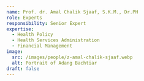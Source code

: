 ```yaml
---
name: Prof. dr. Amal Chalik Sjaaf, S.K.M., Dr.PH
role: Experts
responsibility: Senior Expert
expertise:
  - Health Policy
  - Health Services Administration
  - Financial Management
image:
  src: /images/people/z-amal-chalik-sjaaf.webp
  alt: Portrait of Adang Bachtiar
draft: false
---
```

